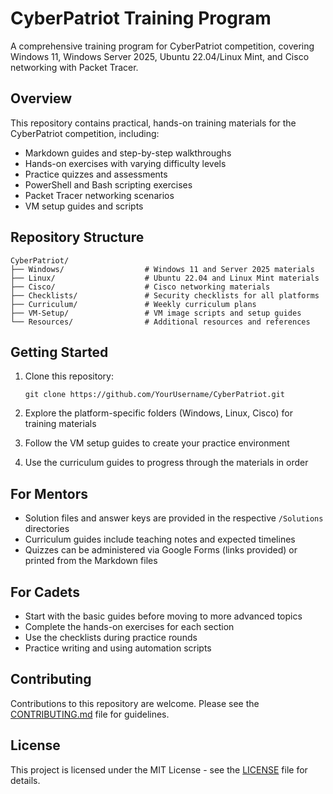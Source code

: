 # CyberPatriot Training Program

A comprehensive training program for CyberPatriot competition, covering Windows 11, Windows Server 2025, Ubuntu 22.04/Linux Mint, and Cisco networking with Packet Tracer.

## Overview

This repository contains practical, hands-on training materials for the CyberPatriot competition, including:

- Markdown guides and step-by-step walkthroughs
- Hands-on exercises with varying difficulty levels
- Practice quizzes and assessments
- PowerShell and Bash scripting exercises
- Packet Tracer networking scenarios
- VM setup guides and scripts

## Repository Structure

```
CyberPatriot/
├── Windows/                  # Windows 11 and Server 2025 materials
├── Linux/                    # Ubuntu 22.04 and Linux Mint materials
├── Cisco/                    # Cisco networking materials
├── Checklists/               # Security checklists for all platforms
├── Curriculum/               # Weekly curriculum plans
├── VM-Setup/                 # VM image scripts and setup guides
└── Resources/                # Additional resources and references
```

## Getting Started

1. Clone this repository:
   ```
   git clone https://github.com/YourUsername/CyberPatriot.git
   ```

2. Explore the platform-specific folders (Windows, Linux, Cisco) for training materials

3. Follow the VM setup guides to create your practice environment

4. Use the curriculum guides to progress through the materials in order

## For Mentors

- Solution files and answer keys are provided in the respective `/Solutions` directories
- Curriculum guides include teaching notes and expected timelines
- Quizzes can be administered via Google Forms (links provided) or printed from the Markdown files

## For Cadets

- Start with the basic guides before moving to more advanced topics
- Complete the hands-on exercises for each section
- Use the checklists during practice rounds
- Practice writing and using automation scripts

## Contributing

Contributions to this repository are welcome. Please see the [CONTRIBUTING.md](CONTRIBUTING.md) file for guidelines.

## License

This project is licensed under the MIT License - see the [LICENSE](LICENSE) file for details.
